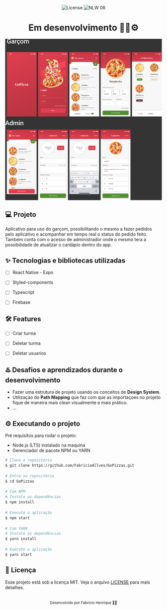 <p align="center">
  <img alt="License" src="https://img.shields.io/static/v1?label=license&message=MIT&color=5636D3&labelColor=0A1033">

 <img src="https://img.shields.io/static/v1?label=Ignite&message=ReactNative&color=5636D3&labelColor=0A1033" alt="NLW 06" />
</p>


<h1 align="center">Em desenvolvimento 🧑‍💻⚙️</h1>

<img alt="gif-cell" src="https://github.com/FabricioAllves/GoPizzas/blob/main/src/assets/GoPizzaReadme.png">


## 💻 Projeto
<!-- OQUE E´? -->
Aplicativo para uso do garçom, possibilitando o mesmo a fazer pedidos pelo aplicativo e acompanhar em tempo real o status do pedido feito.
Também conta com o acesso de administrador onde o mesmo tera a possibilidade de atualizar o cardápio dentro do app.


<!-- QUAIS TECNOLOGIA USEI? -->
## ✨ Tecnologias e bibliotecas utilizadas

- [ ] React Native - Expo
- [ ] Styled-components
- [ ] Typescript
- [ ] Firebase



<!-- QUAL É O PROBLEMA QUE ESSE PROJETO RESOLVE E OQUE ELE FAZ? -->
## :hammer_and_wrench: Features 

- [ ] Criar turma
- [ ] Deletar turma
- [ ] Deletar usuarios


## ♨️ Desafios e aprendizados durante o desenvolvimento
- Fazer uma estrutura de projeto usando os conceitos de **Design System**.
- Utilizaçao do **Path Mapping** que faz com que as importaçoes no projeto fique de maneira mais clean visualmente e mais prático.
- ...


## ⚙️ Executando o projeto
Pré requisitos para rodar o projeto:
- Node.js (LTS) instalado na maquina
- Gerenciador de pacote NPM ou YARN



```bash
# Clone o repositório
$ git clone https://github.com/FabricioAllves/GoPizzas.git

# Entre no repositório
$ cd GoPizzas

# Com NPM
# Instale as dependências
$ npm install

# Execute a aplicação
$ npm start

# Com YARN
# Instale as dependências
$ yarn install

# Execute a aplicação
$ yarn start
```






## 📄 Licença

Esse projeto está sob a licença MIT. Veja o arquivo [LICENSE](LICENSE.md) para mais detalhes.

<br />

<div align="center">
  <small>Desenvolvido por Fabricio Henrique 🧑‍💻</small>
</div>